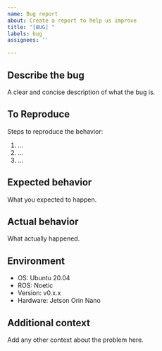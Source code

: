 ```yaml
---
name: Bug report
about: Create a report to help us improve
title: "[BUG] "
labels: bug
assignees: ''

---
```


## Describe the bug
A clear and concise description of what the bug is.

## To Reproduce
Steps to reproduce the behavior:
1. ...
2. ...
3. ...

## Expected behavior
What you expected to happen.

## Actual behavior
What actually happened.

## Environment
- OS: Ubuntu 20.04  
- ROS: Noetic  
- Version: v0.x.x  
- Hardware: Jetson Orin Nano  

## Additional context
Add any other context about the problem here.
